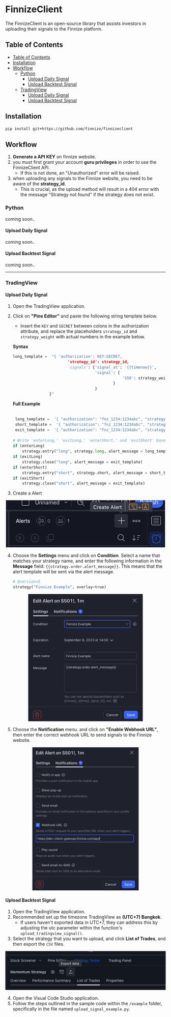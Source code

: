 <h1>FinnizeClient</h1>

The FinnizeClient is an open-source library that assists investors in uploading their signals to the Finnize platform.

## Table of Contents

- [Table of Contents](#table-of-contents)
- [Installation](#installation)
- [Workflow](#workflow)
  - [Python](#python)
    - [Upload Daily Signal](#upload-daily-signal)
    - [Upload Backtest Signal](#upload-backtest-signal)
  - [TradingView](#tradingview)
    - [Upload Daily Signal](#upload-daily-signal-1)
    - [Upload Backtest Signal](#upload-backtest-signal-1)

## Installation

```bash
pip install git+https://github.com/finnize/finnizeclient
```

## Workflow

1. **Generate a API KEY** on finnize website.
2. you must first grant your account **guru privileges** in order to use the FinnizeClient API.
    - If this is not done, an "Unauthorized" error will be raised.
3. when uploading any signals to the Finnize website, you need to be aware of the **strategy_id**.
    - This is crucial, as the upload method will result in a 404 error with the message "Strategy not found" if the strategy does not exist.

### Python

coming soon..

#### Upload Daily Signal

coming soon..

#### Upload Backtest Signal

coming soon..

---

### TradingView

#### Upload Daily Signal

1. Open the TradingView application.
2. Click on **"Pine Editor"** and paste the following string template below.
    - Insert the `KEY` and `SECRET` between colons in the authorization attribute,
    and replace the placeholders `strategy_id` and `strategy_weight` with actual numbers in the example below.

    **Syntax**
    ```python
    long_template =  "{ 'authorization': KEY:SECRET,
                            'strategy_id': strategy_id,
                            'signals': {'signal_at': '{{timenow}}',
                                        'signal': {
                                                    'S50': strategy_weight
                                                }
                                        }
                    }"
    ```

    **Full Example**
   ```python

    long_template =  '{ "authorization": "fnz_1234:1234abc", "strategy_id": 4343, "signals": {"signal_at": "{{timenow}}", "signal": {"S50": 1}}}'
    short_template =  '{ "authorization": "fnz_1234:1234abc", "strategy_id": 4343, "signals": {"signal_at": "{{timenow}}", "signal": {"S50": 0}}}'
    exit_template =  '{ "authorization": "fnz_1234:1234abc", "strategy_id": 4343, "signals": {"signal_at": "{{timenow}}", "signal": {"S50": -1}}}'

   # Write 'enterLong,' 'exitLong,' 'enterShort,' and 'exitShort' based on your strategy's conditions..
   if (enterLong)
       strategy.entry("long", strategy.long, alert_message = long_template)
   if (exitLong)
       strategy.close("long", alert_message = exit_template)
   if (enterShort)
       strategy.entry("short", strategy.short, alert_message = short_template)
   if (exitShort)
       strategy.close("short", alert_message = exit_template)

   ```

3. Create a Alert
<div align="center">
    <img src="./example/images/turtorial_02.png" width=500>
</div>

4. Choose the **Settings** menu and click on **Condition**. Select a name that matches your strategy name, and enter the following information in the **Message** field: `{{strategy.order.alert_message}}`. This means that the alert template will be sent via the alert message.

   ```python
   # @version=5
   strategy("Finnize Example", overlay=true)
   ```

<div align="center">
    <img src="./example/images/turtorial_03.png" height=400>
</div>

5. Choose the **Notification** menu. and click on **"Enable Webhook URL"**, then enter the correct webhook URL to send signals to the Finnize website.
<div align="center">
    <img src="./example/images/turtorial_04.png" height=450>
</div>

#### Upload Backtest Signal

1. Open the TradingView application.
2. Recommended set up the timezone TradingView as **(UTC+7) Bangkok**.
   - If users haven't exported data in UTC+7, they can address this by adjusting the utc parameter within the function's `upload_tradingview_signal()`.
3. Select the strategy that you want to upload, and click **List of Trades**, and then export the `CSV` files.

<div align="center">
    <img src="./example/images/turtorial_01.png">
</div>

4. Open the Visual Code Studio application.
5. Follow the steps outlined in the sample code within the `/example` folder, specifically in the file named `upload_signal_example.py`.
